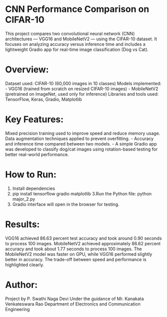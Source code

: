# CNN Performance Comparison on CIFAR-10 
This project compares two convolutional neural network (CNN) architectures — VGG16 and MobileNetV2 — using the CIFAR-10 dataset. 
It focuses on analyzing accuracy versus inference time and includes a lightweight Gradio app for real-time image classification (Dog vs Cat). 
# Overview:
Dataset used: CIFAR-10 (60,000 images in 10 classes) 
Models implemented: - VGG16 (trained from scratch on resized CIFAR-10 images) - MobileNetV2 (pretrained on ImageNet, used only for inference) 
Libraries and tools used: TensorFlow, Keras, Gradio, Matplotlib 
# Key Features: 
Mixed precision training used to improve speed and reduce memory usage. 
Data augmentation techniques applied to prevent overfitting. -
Accuracy and inference time compared between two models. -
A simple Gradio app was developed to classify dog/cat images using rotation-based testing for better real-world performance. 
# How to Run: 
1. Install dependencies
2. pip install tensorflow gradio matplotlib
3.Run the Python file: python major_2.py
4. Gradio interface will open in the browser for testing.
# Results: 
VGG16 achieved 86.63 percent test accuracy and took around 0.90 seconds to process 100 images.
MobileNetV2 achieved approximately 86.62 percent accuracy and took about 1.77 seconds to process 100 images. 
The MobileNetV2 model was faster on GPU, while VGG16 performed slightly better in accuracy. 
The trade-off between speed and performance is highlighted clearly. 
# Author: 
Project by P. Swathi Naga Devi
Under the guidance of Mr. Kanakata Venkateswara Rao 
Department of Electronics and Communication Engineering


